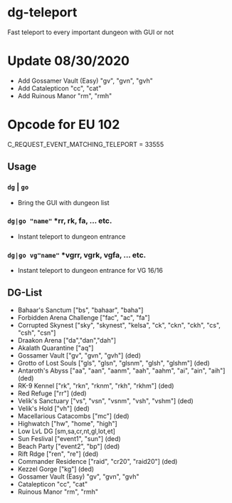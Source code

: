 # dg-teleport
Fast teleport to every important dungeon with GUI or not

# Update 08/30/2020
- Add Gossamer Vault (Easy) "gv", "gvn", "gvh"
- Add Catalepticon "cc", "cat"
- Add Ruinous Manor "rm", "rmh"

# Opcode for EU 102
C_REQUEST_EVENT_MATCHING_TELEPORT = 33555

## Usage
### `dg` | `go`
- Bring the GUI with dungeon list
### `dg|go "name"` *rr, rk, fa, ... etc.
- Instant teleport to dungeon entrance
### `dg|go vg"name"` *vgrr, vgrk, vgfa, ... etc.
- Instant teleport to dungeon entrance for VG 16/16

## DG-List
- Bahaar's Sanctum ["bs", "bahaar", "baha"]
- Forbidden Arena Challenge ["fac", "ac", "fa"]
- Corrupted Skynest ["sky", "skynest", "kelsa", "ck", "ckn", "ckh", "cs", "csh", "csn"]
- Draakon Arena ["da","dan","dah"]
- Akalath Quarantine ["aq"]
- Gossamer Vault ["gv", "gvn", "gvh"] (ded)
- Grotto of Lost Souls ["gls", "glsn", "glsnm", "glsh", "glshm"] (ded)
- Antaroth's Abyss ["aa", "aan", "aanm", "aah", "aahm", "ai", "ain", "aih"] (ded)
- RK-9 Kennel ["rk", "rkn", "rknm", "rkh", "rkhm"] (ded)
- Red Refuge ["rr"] (ded)
- Velik's Sanctuary ["vs", "vsn", "vsnm", "vsh", "vshm"] (ded)
- Velik's Hold ["vh"] (ded)
- Macellarious Catacombs ["mc"] (ded)
- Highwatch ["hw", "home", "high"]
- Low LvL DG [sm,sa,cr,nt,gl,lot,et]
- Sun Feslival ["event1", "sun"] (ded)
- Beach Party ["event2", "bp"] (ded)
- Rift Rdge ["ren", "re"] (ded)
- Commander Residence ["raid", "cr20", "raid20"] (ded)
- Kezzel Gorge ["kg"] (ded)
- Gossamer Vault (Easy) "gv", "gvn", "gvh"
- Catalepticon "cc", "cat"
- Ruinous Manor "rm", "rmh"
